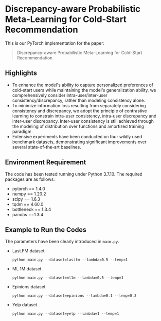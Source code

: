 # Discrepancy-aware Probabilistic Meta-Learning for Cold-Start Recommendation

This is our PyTorch implementation for the paper:

> Discrepancy-aware Probabilistic Meta-Learning for Cold-Start Recommendation.



## Highlights

- To enhance the model's ability to capture personalized preferences of cold-start users while maintaining the model's generalization ability, we comprehensively consider intra-user/inter-user consistency/discrepancy, rather than modeling consistency alone.
- To minimize information loss resulting from separately considering consistency and discrepancy, we adopt the principle of contrastive learning to constrain intra-user consistency, intra-user discrepancy and inter-user discrepancy. Inter-user consistency is still achieved through the modeling of distribution over functions and amortized training paradigm.
- Extensive experiments have been conducted on four wildly used benchmark datasets, demonstrating significant improvements over several state-of-the-art baselines.



## Environment Requirement

The code has been tested running under Python 3.7.10. The required packages are as follows:

- pytorch == 1.4.0
- numpy == 1.20.2
- scipy == 1.6.3
- tqdm == 4.60.0
- bottleneck == 1.3.4
- pandas ==1.3.4



## Example to Run the Codes

The parameters have been clearly introduced in `main.py`. 

- Last.FM dataset

  ```
  python main.py --dataset=lastfm --lambda=0.5 --temp=1
  ```

- ML 1M dataset

  ```
  python main.py --dataset=ml1m --lambda=0.5 --temp=1
  ```

- Epinions dataset

  ```
  python main.py --dataset=epinions --lambda=0.1 --temp=0.3
  ```

- Yelp dataset

  ```
  python main.py --dataset=yelp --lambda=1 --temp=1
  ```

  

